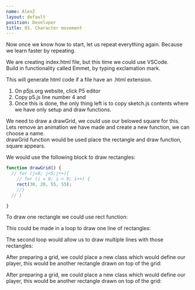 ```yaml
---
name: AlexZ
layout: default
position: Developer
title: 03. Character movement
---
```


Now once we know how to start, let us repeat everything again. Because we learn faster by repeating.  

We are creating index.html file, but this time we could use VSCode.  
Build in functionality called Emmet, by typing exclamation mark.  

This will generate html code if a file have an .html extension.

1. On p5js.org website, click P5 editor
2. Copy p5.js line number 4 and 
3. Once this is done, the only thing left is to copy sketch.js contents where we have only setup and draw functions.

We need to draw a drawGrid, we could use our belowed square for this.  
Lets remove an animation we have made and create a new function, we can choose a name.  
drawGrid function would be used place the rectangle and draw function, square appears.  
  

We would use the following block to draw rectangles:  

```javascript
function drawGrid() {
  // for (j=0; j<5;j++){
    // for (i = 0; i < 9; i++) {
    rect(30, 20, 55, 55);
    //}
  // }

}
```

To draw one rectangle we could use rect function:  

<script type="text/p5" data-autoplay data-preview-width="600" data-height="600">

function setup() {
createCanvas(400,400);
//for (i = 0; i < 9; i++) {
rect(55, 20, 55, 55);
//}
}

</script>

This could be made in a loop to draw one line of rectangles:  

<script type="text/p5" data-autoplay data-preview-width="600" data-height="600">

function setup() {
createCanvas(400,400);
  for (i = 0; i < 9; i++) {
    rect(i*55, 20, 55, 55);
  }
}

</script>

The second loop would allow us to draw multiple lines with those rectangles:  

<script type="text/p5" data-autoplay data-preview-width="600" data-height="600">
function setup() {
createCanvas(400,400);
  for (j=0; j<5;j++){
    for (i = 0; i < 9; i++) {
       rect(i*55, j*55, 55, 55);
    }
  }
}
</script>

After preparing a grid, we could place a new class which would define our player, this would be another rectangle drawn on top of the grid:  

<script type="text/p5" data-autoplay data-preview-width="600" data-height="600">
function setup() {
  createCanvas(400, 400);
  player = new Player();
}

class Player {
    constructor(){
        this.x = 0;
        this.y = 0;
    }
    draw(){
      fill('#222222')
      rect(this.x,this.y,16,16)
    }
    move(x,y){
        this.x += x;
        this.y += y;
    }
}

function draw() {
    background(220);
    drawGrid();
    player.draw();
}

function drawGrid() {
  for (j=0; j<5;j++){
    for (i = 0; i < 9; i++) {
    rect(i*55, j*55, 55, 55);
    }
  }
}


</script>

After preparing a grid, we could place a new class which would define our player, this would be another rectangle drawn on top of the grid:  

<script type="text/p5" data-autoplay data-preview-width="600" data-height="600">
function setup() {
  createCanvas(400, 400);
  player = new Player();
}

class Player {
    constructor(){
        this.x = 0;
        this.y = 0;
    }
    draw(){
      fill('#222222')
      rect(this.x,this.y,16,16)
    }
    move(x,y){
        this.x += x;
        this.y += y;
    }
}

function draw() {
    background(220);
    drawGrid();
    player.draw();
}

function drawGrid() {
  for (j=0; j<5;j++){
    for (i = 0; i < 9; i++) {
    rect(i*55, j*55, 55, 55);
    }
  }
}

function keyPressed(){
  if (keyCode === UP_ARROW){
      player.move(0,-55);
  }
  if (keyCode === DOWN_ARROW){
    player.move(0,55);
  }
  if (keyCode === LEFT_ARROW){
      player.move(-55,0);
  }
  if (keyCode === RIGHT_ARROW){
    player.move(55,0);
  }
}

</script>

